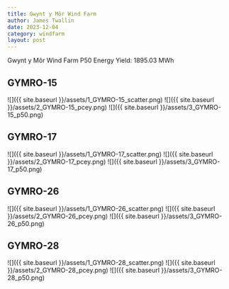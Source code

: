 ```yaml
---
title: Gwynt y Môr Wind Farm
author: James Twallin
date: 2023-12-04
category: windfarm
layout: post
---
```

Gwynt y Môr Wind Farm P50 Energy Yield: 1895.03 MWh

GYMRO-15
-------------
![]({{ site.baseurl }}/assets/1_GYMRO-15_scatter.png)
![]({{ site.baseurl }}/assets/2_GYMRO-15_pcey.png)
![]({{ site.baseurl }}/assets/3_GYMRO-15_p50.png)

GYMRO-17
-------------
![]({{ site.baseurl }}/assets/1_GYMRO-17_scatter.png)
![]({{ site.baseurl }}/assets/2_GYMRO-17_pcey.png)
![]({{ site.baseurl }}/assets/3_GYMRO-17_p50.png)

GYMRO-26
-------------
![]({{ site.baseurl }}/assets/1_GYMRO-26_scatter.png)
![]({{ site.baseurl }}/assets/2_GYMRO-26_pcey.png)
![]({{ site.baseurl }}/assets/3_GYMRO-26_p50.png)

GYMRO-28
-------------
![]({{ site.baseurl }}/assets/1_GYMRO-28_scatter.png)
![]({{ site.baseurl }}/assets/2_GYMRO-28_pcey.png)
![]({{ site.baseurl }}/assets/3_GYMRO-28_p50.png)


